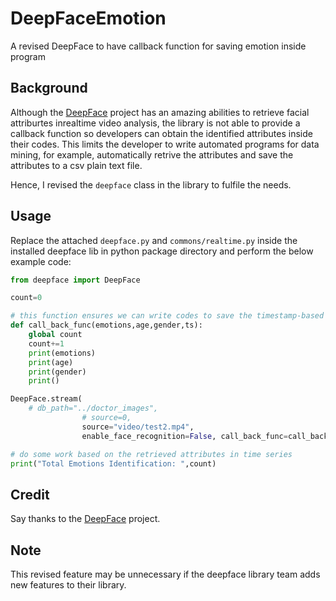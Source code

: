 # DeepFaceEmotion
A revised DeepFace to have callback function for saving emotion inside program

## Background
Although the [DeepFace](https://github.com/serengil/deepface) project has an amazing abilities to retrieve facial attriburtes inrealtime video analysis, the library is not able to provide a callback function so developers can obtain the identified attributes inside their codes. This limits the developer to write automated programs for data mining, for example, automatically retrive the attributes and save the attributes to a csv plain text file. 

Hence, I revised the `deepface` class in the library to fulfile the needs. 

## Usage 
Replace the attached `deepface.py` and `commons/realtime.py` inside the installed deepface lib in python package directory and perform the below example code:

```python
from deepface import DeepFace

count=0

# this function ensures we can write codes to save the timestamp-based facial attributes during processing video
def call_back_func(emotions,age,gender,ts):
    global count
    count+=1
    print(emotions)
    print(age)
    print(gender)
    print()

DeepFace.stream(
    # db_path="../doctor_images",
                # source=0,
                source="video/test2.mp4",
                enable_face_recognition=False, call_back_func=call_back_func,time_threshold=2) # pass call_back_func to the stream function

# do some work based on the retrieved attributes in time series
print("Total Emotions Identification: ",count)


```

## Credit
Say thanks to the [DeepFace](https://github.com/serengil/deepface) project. 

## Note
This revised feature may be unnecessary if the deepface library team adds new features to their library. 

